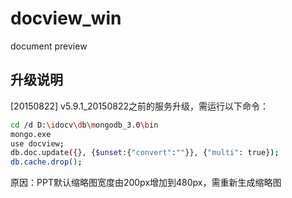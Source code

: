 docview_win
===========

document preview

## 升级说明

[20150822]
v5.9.1_20150822之前的服务升级，需运行以下命令：
```sh
cd /d D:\idocv\db\mongodb_3.0\bin
mongo.exe
use docview;
db.doc.update({}, {$unset:{"convert":""}}, {"multi": true});
db.cache.drop();
```

原因：PPT默认缩略图宽度由200px增加到480px，需重新生成缩略图